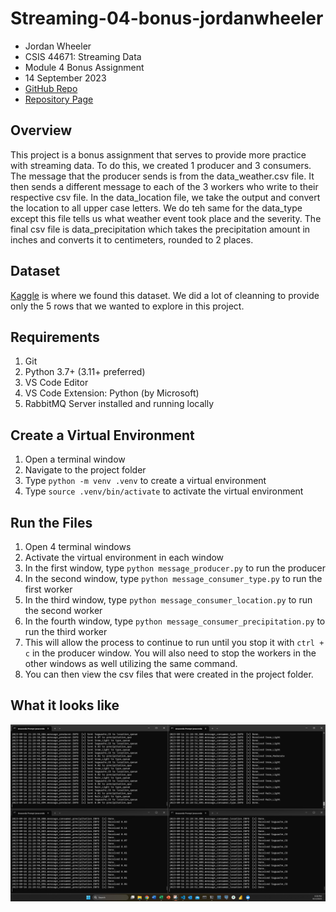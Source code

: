 # Streaming-04-bonus-jordanwheeler

- Jordan Wheeler
- CSIS 44671: Streaming Data
- Module 4 Bonus Assignment
- 14 September 2023
- [GitHub Repo](https://github.com/jordanwheeler7/streaming-04-bonus-jordanwheeler)
- [Repository Page](https://jordanwheeler7.github.io/streaming-04-bonus-jordanwheeler/)

## Overview

This project is a bonus assignment that serves to provide more practice with streaming data. To do this, we created 1 producer and 3 consumers. The message that the producer sends is from the data_weather.csv file. It then sends a different message to each of the 3 workers who write to their respective csv file. In the data_location file, we take the output and convert the location to all upper case letters. We do teh same for the data_type except this file tells us what weather event took place and the severity. The final csv file is data_precipitation which takes the precipitation amount in inches and converts it to centimeters, rounded to 2 places.

## Dataset
[Kaggle](https://www.kaggle.com/datasets/sobhanmoosavi/us-weather-events) is where we found this dataset. We did a lot of cleanning to provide only the 5 rows that we wanted to explore in this project.

## Requirements
1. Git
1. Python 3.7+ (3.11+ preferred)
1. VS Code Editor
1. VS Code Extension: Python (by Microsoft)
1. RabbitMQ Server installed and running locally

## Create a Virtual Environment
1. Open a terminal window
1. Navigate to the project folder
1. Type `python -m venv .venv` to create a virtual environment
1. Type `source .venv/bin/activate` to activate the virtual environment

## Run the Files
1. Open 4 terminal windows
2. Activate the virtual environment in each window
3. In the first window, type `python message_producer.py` to run the producer
4. In the second window, type `python message_consumer_type.py` to run the first worker
5. In the third window, type `python message_consumer_location.py` to run the second worker
6. In the fourth window, type `python message_consumer_precipitation.py` to run the third worker
7. This will allow the process to continue to run until you stop it with `ctrl + c` in the producer window. You will also need to stop the workers in the other windows as well utilizing the same command.
8. You can then view the csv files that were created in the project folder.

## What it looks like
![terminal](terminal.png)
